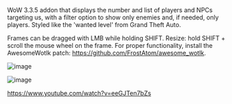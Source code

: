 WoW 3.3.5 addon that displays the number and list of players and NPCs targeting us, with a filter option to show only enemies and, if needed, only players. Styled like the 'wanted level' from Grand Theft Auto.

Frames can be dragged with LMB while holding SHIFT. Resize: hold SHIFT + scroll the mouse wheel on the frame. For proper functionality, install the AwesomeWotlk patch: https://github.com/FrostAtom/awesome_wotlk.

![image](https://github.com/user-attachments/assets/d804c6bb-72a5-4f13-bc24-dd0ec9ca2093)

![image](https://github.com/user-attachments/assets/94346b6b-4d91-4972-a13a-c569793881a2)

https://www.youtube.com/watch?v=eeGJTen7bZs
